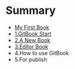 # Summary

* [My First Book](README.md)
* [1.GitBook Start](1_Gitbook_start.md)
* [2.A New Book](2_a-new-book.md)
* [3.Editor Book](3editor-book.md)
* 4.How to use GitBook
* 5.For publish

